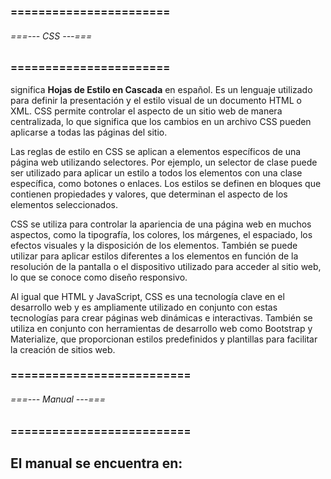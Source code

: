 ### ======================= ###
###### ===--- CSS ---=== ######
### ======================= ###

[](CSS) significa **Hojas de Estilo en Cascada** en español. Es un lenguaje utilizado para definir la presentación y el estilo visual de un documento HTML o XML. CSS permite controlar el aspecto de un sitio web de manera centralizada, lo que significa que los cambios en un archivo CSS pueden aplicarse a todas las páginas del sitio.

Las reglas de estilo en CSS se aplican a elementos específicos de una página web utilizando selectores. Por ejemplo, un selector de clase puede ser utilizado para aplicar un estilo a todos los elementos con una clase específica, como botones o enlaces. Los estilos se definen en bloques que contienen propiedades y valores, que determinan el aspecto de los elementos seleccionados.

CSS se utiliza para controlar la apariencia de una página web en muchos aspectos, como la tipografía, los colores, los márgenes, el espaciado, los efectos visuales y la disposición de los elementos. También se puede utilizar para aplicar estilos diferentes a los elementos en función de la resolución de la pantalla o el dispositivo utilizado para acceder al sitio web, lo que se conoce como diseño responsivo.

Al igual que HTML y JavaScript, CSS es una tecnología clave en el desarrollo web y es ampliamente utilizado en conjunto con estas tecnologías para crear páginas web dinámicas e interactivas. También se utiliza en conjunto con herramientas de desarrollo web como Bootstrap y Materialize, que proporcionan estilos predefinidos y plantillas para facilitar la creación de sitios web.

### ========================== ###
###### ===--- Manual ---=== ######
### ========================== ###

El manual se encuentra en: [](Vanilla/CSS)
------------------------------------------